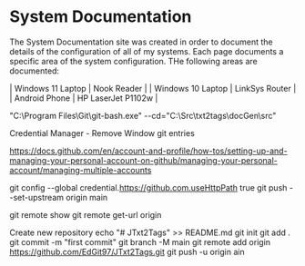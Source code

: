 # System Documentation

The System Documentation site was created in order to document the details 
of the configuration of all of my systems. Each page documents a specific 
area of the system configuration.  THe following areas are documented:

| Windows 11 Laptop | Nook Reader        |
| Windows 10 Laptop | LinkSys Router     |
| Android Phone     | HP LaserJet P1102w |



"C:\Program Files\Git\git-bash.exe" --cd="C:\Src\txt2tags\docGen\src"

Credential Manager - Remove Window git entries

https://docs.github.com/en/account-and-profile/how-tos/setting-up-and-managing-your-personal-account-on-github/managing-your-personal-account/managing-multiple-accounts


git config --global credential.https://github.com.useHttpPath true
git push --set-upstream origin main


git remote show
git remote get-url origin


Create new repository
echo "# JTxt2Tags" >> README.md
git init
git add .
git commit -m "first commit"
git branch -M main
git remote add origin https://github.com/EdGit97/JTxt2Tags.git
git push -u origin ain